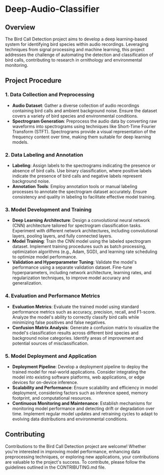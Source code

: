 # Deep-Audio-Classifier


## Overview

The Bird Call Detection project aims to develop a deep learning-based system for identifying bird species within audio recordings. Leveraging techniques from signal processing and machine learning, this project addresses the challenge of automating the detection and classification of bird calls, contributing to research in ornithology and environmental monitoring.

## Project Procedure

### 1. Data Collection and Preprocessing

- **Audio Dataset**: Gather a diverse collection of audio recordings containing bird calls and ambient background noise. Ensure the dataset covers a variety of bird species and environmental conditions.
- **Spectrogram Generation**: Preprocess the audio data by converting raw waveforms into spectrograms using techniques like Short-Time Fourier Transform (STFT). Spectrograms provide a visual representation of the frequency content over time, making them suitable for deep learning models.

### 2. Data Labeling and Annotation

- **Labeling**: Assign labels to the spectrograms indicating the presence or absence of bird calls. Use binary classification, where positive labels indicate the presence of bird calls and negative labels represent background noise.
- **Annotation Tools**: Employ annotation tools or manual labeling processes to annotate the spectrogram dataset accurately. Ensure consistency and quality in labeling to facilitate effective model training.

### 3. Model Development and Training

- **Deep Learning Architecture**: Design a convolutional neural network (CNN) architecture tailored for spectrogram classification tasks. Experiment with different network architectures, including convolutional layers, pooling layers, and fully connected layers.
- **Model Training**: Train the CNN model using the labeled spectrogram dataset. Implement training procedures such as batch processing, optimization algorithms (e.g., Adam, SGD), and learning rate scheduling to optimize model performance.
- **Validation and Hyperparameter Tuning**: Validate the model's performance using a separate validation dataset. Fine-tune hyperparameters, including network architecture, learning rates, and regularization techniques, to improve model accuracy and generalization.

### 4. Evaluation and Performance Metrics

- **Evaluation Metrics**: Evaluate the trained model using standard performance metrics such as accuracy, precision, recall, and F1-score. Analyze the model's ability to correctly classify bird calls while minimizing false positives and false negatives.
- **Confusion Matrix Analysis**: Generate a confusion matrix to visualize the model's classification results across different bird species and background noise categories. Identify areas of improvement and potential sources of misclassification.

### 5. Model Deployment and Application

- **Deployment Pipeline**: Develop a deployment pipeline to deploy the trained model for real-world applications. Consider integrating the model into existing software platforms, web applications, or edge devices for on-device inference.
- **Scalability and Performance**: Ensure scalability and efficiency in model deployment, considering factors such as inference speed, memory footprint, and computational resources.
- **Continuous Monitoring and Maintenance**: Establish mechanisms for monitoring model performance and detecting drift or degradation over time. Implement regular model updates and retraining cycles to adapt to evolving data distributions and environmental conditions.

## Contributing

Contributions to the Bird Call Detection project are welcome! Whether you're interested in improving model performance, enhancing data preprocessing techniques, or exploring new applications, your contributions are valuable to the project's success. To contribute, please follow the guidelines outlined in the CONTRIBUTING.md file.

